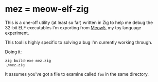 # mez = meow-elf-zig

This is a one-off utility (at least so far) written in Zig
to help me debug the 32-bit ELF executables I'm exporting
from
<a href="https://ratfactor.com/meow5/">Meow5</a>,
my toy language experiment.

This tool is highly specific to solving a bug I'm currently
working through.

Doing it:

    zig build-exe mez.zig
    ./mez.zig

It assumes you've got a file to examine called `foo` in
the same directory.
